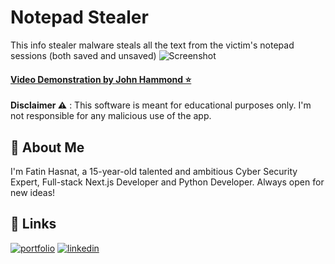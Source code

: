 # Notepad Stealer

This info stealer malware steals all the text from the victim's notepad sessions (both saved and unsaved)
![Screenshot]([https://github.com/Fatin1st/notepad_stealer/blob/main/screenshot.png](https://github.com/Fatin1st/notepad_stealer/blob/main/screenshot.png?raw=true))

#### [Video Demonstration by John Hammond ⭐](https://www.youtube.com/watch?v=zSSBbv2fc2s)

**Disclaimer ⚠️** : This software is meant for educational purposes only. I'm not responsible for any malicious use of the app.

## 🚀 About Me

I'm Fatin Hasnat, a 15-year-old talented and ambitious Cyber Security Expert, Full-stack Next.js Developer and Python Developer. Always open for new ideas!

## 🔗 Links

[![portfolio](https://img.shields.io/badge/my_portfolio-000?style=for-the-badge&logo=ko-fi&logoColor=white)](https://fatinhasnat.com/)
[![linkedin](https://img.shields.io/badge/linkedin-0A66C2?style=for-the-badge&logo=linkedin&logoColor=white)](https://www.linkedin.com/in/fatin-hasnat-370843269/)

